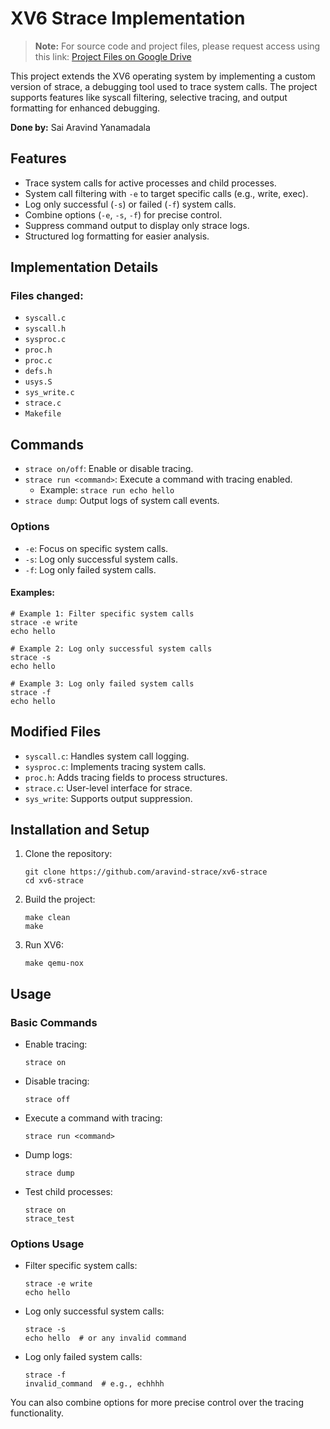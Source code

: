 # XV6 Strace Implementation

> **Note:** For source code and project files, please request access using this link: [Project Files on Google Drive](https://drive.google.com/drive/folders/1SsgSQtzfm3fPmHU-RCFkpP6EVy19QGq8?usp=sharing)

This project extends the XV6 operating system by implementing a custom version of strace, a debugging tool used to trace system calls. The project supports features like syscall filtering, selective tracing, and output formatting for enhanced debugging.

**Done by:** Sai Aravind Yanamadala 

## Features
- Trace system calls for active processes and child processes.
- System call filtering with `-e` to target specific calls (e.g., write, exec).
- Log only successful (`-s`) or failed (`-f`) system calls.
- Combine options (`-e`, `-s`, `-f`) for precise control.
- Suppress command output to display only strace logs.
- Structured log formatting for easier analysis.

## Implementation Details
### Files changed:
- `syscall.c`
- `syscall.h`
- `sysproc.c`
- `proc.h`
- `proc.c`
- `defs.h`
- `usys.S`
- `sys_write.c`
- `strace.c`
- `Makefile`

## Commands
- `strace on/off`: Enable or disable tracing.
- `strace run <command>`: Execute a command with tracing enabled.
  - Example: `strace run echo hello`
- `strace dump`: Output logs of system call events.

### Options
- `-e`: Focus on specific system calls.
- `-s`: Log only successful system calls.
- `-f`: Log only failed system calls.

#### Examples:
```
# Example 1: Filter specific system calls
strace -e write
echo hello

# Example 2: Log only successful system calls
strace -s
echo hello

# Example 3: Log only failed system calls
strace -f
echo hello
```

## Modified Files
- `syscall.c`: Handles system call logging.
- `sysproc.c`: Implements tracing system calls.
- `proc.h`: Adds tracing fields to process structures.
- `strace.c`: User-level interface for strace.
- `sys_write`: Supports output suppression.

## Installation and Setup
1. Clone the repository:
   ```
   git clone https://github.com/aravind-strace/xv6-strace
   cd xv6-strace
   ```

2. Build the project:
   ```
   make clean
   make
   ```

3. Run XV6:
   ```
   make qemu-nox
   ```

## Usage
### Basic Commands
- Enable tracing:
  ```
  strace on
  ```

- Disable tracing:
  ```
  strace off
  ```

- Execute a command with tracing:
  ```
  strace run <command>
  ```

- Dump logs:
  ```
  strace dump
  ```

- Test child processes:
  ```
  strace on
  strace_test
  ```

### Options Usage
- Filter specific system calls:
  ```
  strace -e write
  echo hello
  ```

- Log only successful system calls:
  ```
  strace -s
  echo hello  # or any invalid command
  ```

- Log only failed system calls:
  ```
  strace -f
  invalid_command  # e.g., echhhh
  ```

You can also combine options for more precise control over the tracing functionality.